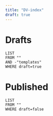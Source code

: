 ```yaml
---
title: "DV-index"
draft: true
---
```


# Drafts

```dataview
LIST
FROM ""
AND -"templates"
WHERE draft=true
```

# Published

```dataview
LIST
FROM ""
WHERE draft=false
```